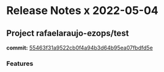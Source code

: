 # Release Notes x 2022-05-04
## Project rafaelaraujo-ezops/test
**commit:** [55463f31a9522cb0f4a94b3d64b95ea07fbdfd5e](https://github.com/rafaelaraujo-ezops/test/commit/55463f31a9522cb0f4a94b3d64b95ea07fbdfd5e)
### Features
